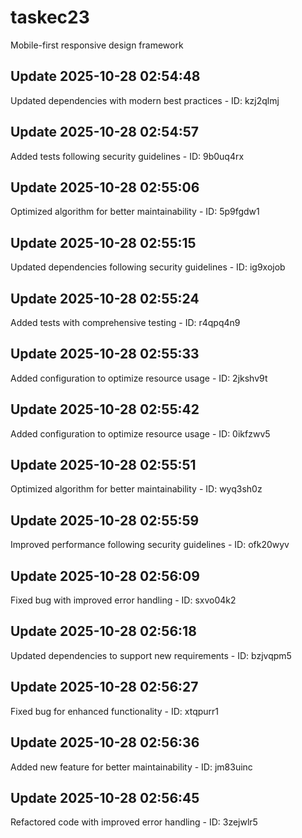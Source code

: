 # taskec23
Mobile-first responsive design framework

## Update 2025-10-28 02:54:48
Updated dependencies with modern best practices - ID: kzj2qlmj


## Update 2025-10-28 02:54:57
Added tests following security guidelines - ID: 9b0uq4rx


## Update 2025-10-28 02:55:06
Optimized algorithm for better maintainability - ID: 5p9fgdw1


## Update 2025-10-28 02:55:15
Updated dependencies following security guidelines - ID: ig9xojob


## Update 2025-10-28 02:55:24
Added tests with comprehensive testing - ID: r4qpq4n9


## Update 2025-10-28 02:55:33
Added configuration to optimize resource usage - ID: 2jkshv9t


## Update 2025-10-28 02:55:42
Added configuration to optimize resource usage - ID: 0ikfzwv5


## Update 2025-10-28 02:55:51
Optimized algorithm for better maintainability - ID: wyq3sh0z


## Update 2025-10-28 02:55:59
Improved performance following security guidelines - ID: ofk20wyv


## Update 2025-10-28 02:56:09
Fixed bug with improved error handling - ID: sxvo04k2


## Update 2025-10-28 02:56:18
Updated dependencies to support new requirements - ID: bzjvqpm5


## Update 2025-10-28 02:56:27
Fixed bug for enhanced functionality - ID: xtqpurr1


## Update 2025-10-28 02:56:36
Added new feature for better maintainability - ID: jm83uinc


## Update 2025-10-28 02:56:45
Refactored code with improved error handling - ID: 3zejwlr5

